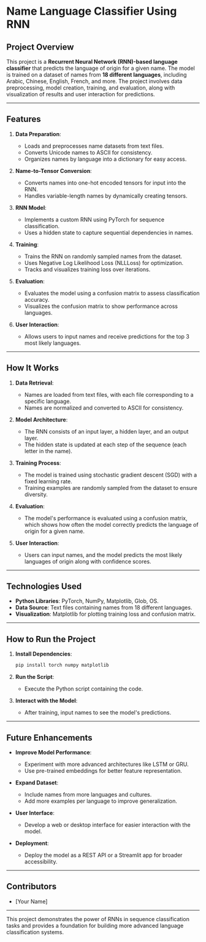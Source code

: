 # **Name Language Classifier Using RNN**

## **Project Overview**
This project is a **Recurrent Neural Network (RNN)-based language classifier** that predicts the language of origin for a given name. The model is trained on a dataset of names from **18 different languages**, including Arabic, Chinese, English, French, and more. The project involves data preprocessing, model creation, training, and evaluation, along with visualization of results and user interaction for predictions.

---

## **Features**
1. **Data Preparation**:
   - Loads and preprocesses name datasets from text files.
   - Converts Unicode names to ASCII for consistency.
   - Organizes names by language into a dictionary for easy access.

2. **Name-to-Tensor Conversion**:
   - Converts names into one-hot encoded tensors for input into the RNN.
   - Handles variable-length names by dynamically creating tensors.

3. **RNN Model**:
   - Implements a custom RNN using PyTorch for sequence classification.
   - Uses a hidden state to capture sequential dependencies in names.

4. **Training**:
   - Trains the RNN on randomly sampled names from the dataset.
   - Uses Negative Log Likelihood Loss (NLLLoss) for optimization.
   - Tracks and visualizes training loss over iterations.

5. **Evaluation**:
   - Evaluates the model using a confusion matrix to assess classification accuracy.
   - Visualizes the confusion matrix to show performance across languages.

6. **User Interaction**:
   - Allows users to input names and receive predictions for the top 3 most likely languages.

---

## **How It Works**
1. **Data Retrieval**:
   - Names are loaded from text files, with each file corresponding to a specific language.
   - Names are normalized and converted to ASCII for consistency.

2. **Model Architecture**:
   - The RNN consists of an input layer, a hidden layer, and an output layer.
   - The hidden state is updated at each step of the sequence (each letter in the name).

3. **Training Process**:
   - The model is trained using stochastic gradient descent (SGD) with a fixed learning rate.
   - Training examples are randomly sampled from the dataset to ensure diversity.

4. **Evaluation**:
   - The model's performance is evaluated using a confusion matrix, which shows how often the model correctly predicts the language of origin for a given name.

5. **User Interaction**:
   - Users can input names, and the model predicts the most likely languages of origin along with confidence scores.

---

## **Technologies Used**
- **Python Libraries**: PyTorch, NumPy, Matplotlib, Glob, OS.
- **Data Source**: Text files containing names from 18 different languages.
- **Visualization**: Matplotlib for plotting training loss and confusion matrix.

---

## **How to Run the Project**
1. **Install Dependencies**:
   ```bash
   pip install torch numpy matplotlib
   ```

2. **Run the Script**:
   - Execute the Python script containing the code.

3. **Interact with the Model**:
   - After training, input names to see the model's predictions.

---

## **Future Enhancements**
- **Improve Model Performance**:
  - Experiment with more advanced architectures like LSTM or GRU.
  - Use pre-trained embeddings for better feature representation.

- **Expand Dataset**:
  - Include names from more languages and cultures.
  - Add more examples per language to improve generalization.

- **User Interface**:
  - Develop a web or desktop interface for easier interaction with the model.

- **Deployment**:
  - Deploy the model as a REST API or a Streamlit app for broader accessibility.

---

## **Contributors**
- [Your Name]

---

This project demonstrates the power of RNNs in sequence classification tasks and provides a foundation for building more advanced language classification systems.
